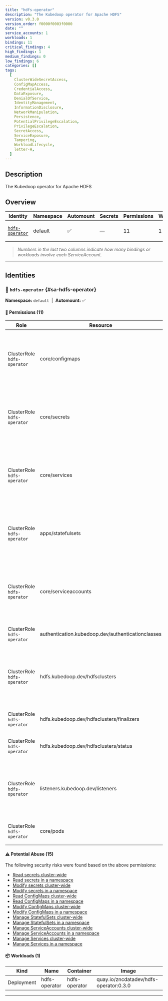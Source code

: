 ```yaml
---
title: "hdfs-operator"
description: "The Kubedoop operator for Apache HDFS"
version: v0.3.0
version_order: f0000f0003f0000
date: ""
service_accounts: 1
workloads: 1
bindings: 11
critical_findings: 4
high_findings: 1
medium_findings: 0
low_findings: 6
categories: []
tags:
  [
    ClusterWideSecretAccess,
    ConfigMapAccess,
    CredentialAccess,
    DataExposure,
    DenialOfService,
    IdentityManagement,
    InformationDisclosure,
    NetworkManipulation,
    Persistence,
    PotentialPrivilegeEscalation,
    PrivilegeEscalation,
    SecretAccess,
    ServiceExposure,
    Tampering,
    WorkloadLifecycle,
    letter-H,
  ]
---
```


## Description

The Kubedoop operator for Apache HDFS

## Overview

| Identity                             | Namespace | Automount | Secrets | Permissions | Workloads | Risk                    |
| ------------------------------------ | --------- | --------- | ------- | ----------- | --------- | ----------------------- |
| [`hdfs-operator`](#sa-hdfs-operator) | default   | ✅        | —       | 11          | 1         | {{< risk "Critical" >}} |

> _Numbers in the last two columns indicate how many bindings or workloads involve each ServiceAccount._

---

## Identities

### 🤖 `hdfs-operator` {#sa-hdfs-operator}

**Namespace:** `default`  |  **Automount:** ✅

#### 🔑 Permissions (11)

| Role                        | Resource                                          | Verbs                                                 | Risk                  | Tags                                                                                                                                                                    |
| --------------------------- | ------------------------------------------------- | ----------------------------------------------------- | --------------------- | ----------------------------------------------------------------------------------------------------------------------------------------------------------------------- |
| ClusterRole `hdfs-operator` | core/configmaps                                   | create · delete · get · list · patch · update · watch | {{< risk Critical >}} | {{< tag "ConfigMapAccess" >}} {{< tag "DataExposure" >}} {{< tag "InformationDisclosure" >}} {{< tag "PotentialPrivilegeEscalation" >}} {{< tag "Tampering" >}}         |
| ClusterRole `hdfs-operator` | core/secrets                                      | create · delete · get · list · patch · update · watch | {{< risk Critical >}} | {{< tag "ClusterWideSecretAccess" >}} {{< tag "CredentialAccess" >}} {{< tag "DataExposure" >}} {{< tag "InformationDisclosure" >}} {{< tag "Persistence" >}} (+4 more) |
| ClusterRole `hdfs-operator` | core/services                                     | create · delete · get · list · patch · update · watch | {{< risk Critical >}} | {{< tag "DenialOfService" >}} {{< tag "NetworkManipulation" >}} {{< tag "ServiceExposure" >}} {{< tag "Tampering" >}}                                                   |
| ClusterRole `hdfs-operator` | apps/statefulsets                                 | create · delete · get · list · patch · update · watch | {{< risk Critical >}} | {{< tag "Persistence" >}} {{< tag "PotentialPrivilegeEscalation" >}} {{< tag "PrivilegeEscalation" >}} {{< tag "Tampering" >}} {{< tag "WorkloadLifecycle" >}}          |
| ClusterRole `hdfs-operator` | core/serviceaccounts                              | create · delete · get · list · patch · update · watch | {{< risk High >}}     | {{< tag "IdentityManagement" >}} {{< tag "PotentialPrivilegeEscalation" >}} {{< tag "Tampering" >}}                                                                     |
| ClusterRole `hdfs-operator` | authentication.kubedoop.dev/authenticationclasses | get · list · watch                                    | {{< risk Low >}}      |                                                                                                                                                                         |
| ClusterRole `hdfs-operator` | hdfs.kubedoop.dev/hdfsclusters                    | create · delete · get · list · patch · update · watch | {{< risk Low >}}      |                                                                                                                                                                         |
| ClusterRole `hdfs-operator` | hdfs.kubedoop.dev/hdfsclusters/finalizers         | update                                                | {{< risk Low >}}      |                                                                                                                                                                         |
| ClusterRole `hdfs-operator` | hdfs.kubedoop.dev/hdfsclusters/status             | get · patch · update                                  | {{< risk Low >}}      |                                                                                                                                                                         |
| ClusterRole `hdfs-operator` | listeners.kubedoop.dev/listeners                  | create · delete · get · list · patch · update · watch | {{< risk Low >}}      |                                                                                                                                                                         |
| ClusterRole `hdfs-operator` | core/pods                                         | get · list · watch                                    | {{< risk Low >}}      |                                                                                                                                                                         |

#### ⚠️ Potential Abuse (15)

The following security risks were found based on the above permissions:

- [Read secrets cluster-wide](/rules/1010)
- [Read secrets in a namespace](/rules/1011)
- [Modify secrets cluster-wide](/rules/1012)
- [Modify secrets in a namespace](/rules/1013)
- [Read ConfigMaps cluster-wide](/rules/1022)
- [Read ConfigMaps in a namespace](/rules/1023)
- [Modify ConfigMaps cluster-wide](/rules/1024)
- [Modify ConfigMaps in a namespace](/rules/1025)
- [Manage StatefulSets cluster-wide](/rules/1037)
- [Manage StatefulSets in a namespace](/rules/1038)
- [Manage ServiceAccounts cluster-wide](/rules/1067)
- [Manage ServiceAccounts in a namespace](/rules/1068)
- [Manage Services cluster-wide](/rules/1075)
- [Manage Services in a namespace](/rules/1076)

#### 📦 Workloads (1)

| Kind       | Name          | Container     | Image                                  |
| ---------- | ------------- | ------------- | -------------------------------------- |
| Deployment | hdfs-operator | hdfs-operator | quay.io/zncdatadev/hdfs-operator:0.3.0 |

---
